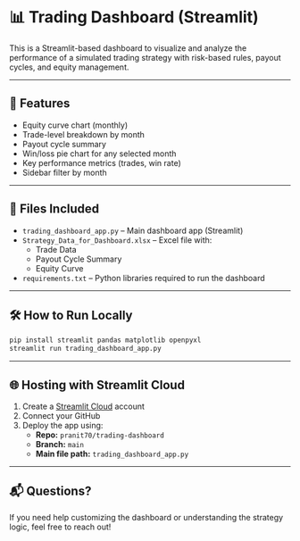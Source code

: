 # 📊 Trading Dashboard (Streamlit)

This is a Streamlit-based dashboard to visualize and analyze the performance of a simulated trading strategy with risk-based rules, payout cycles, and equity management.

---

## 🚀 Features

- Equity curve chart (monthly)
- Trade-level breakdown by month
- Payout cycle summary
- Win/loss pie chart for any selected month
- Key performance metrics (trades, win rate)
- Sidebar filter by month

---

## 📁 Files Included

- `trading_dashboard_app.py` – Main dashboard app (Streamlit)
- `Strategy_Data_for_Dashboard.xlsx` – Excel file with:
  - Trade Data
  - Payout Cycle Summary
  - Equity Curve
- `requirements.txt` – Python libraries required to run the dashboard

---

## 🛠 How to Run Locally

```bash
pip install streamlit pandas matplotlib openpyxl
streamlit run trading_dashboard_app.py
```

---

## 🌐 Hosting with Streamlit Cloud

1. Create a [Streamlit Cloud](https://streamlit.io/cloud) account
2. Connect your GitHub
3. Deploy the app using:
   - **Repo:** `pranit70/trading-dashboard`
   - **Branch:** `main`
   - **Main file path:** `trading_dashboard_app.py`

---

## 📬 Questions?

If you need help customizing the dashboard or understanding the strategy logic, feel free to reach out!
